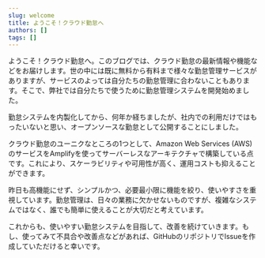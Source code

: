 ```yaml
---
slug: welcome
title: ようこそ！クラウド勤怠へ
authors: []
tags: []
---
```


ようこそ！クラウド勤怠へ。このブログでは、クラウド勤怠の最新情報や機能などをお届けします。世の中には既に無料から有料まで様々な勤怠管理サービスがありますが、サービスのよっては自分たちの勤怠管理に合わないこともあります。そこで、弊社では自分たちで使うために勤怠管理システムを開発始めました。

<!-- truncate -->

勤怠システムを内製化してから、何年か経ちましたが、社内での利用だけではもったいないと思い、オープンソースな勤怠として公開することにしました。

クラウド勤怠のユーニクなところの1つとして、Amazon Web Services (AWS) のサービスをAmplifyを使ってサーバーレスなアーキテクチャで構築している点です。これにより、スケーラビリティや可用性が高く、運用コストも抑えることができます。

昨日も高機能にせず、シンプルかつ、必要最小限に機能を絞り、使いやすさを重視しています。勤怠管理は、日々の業務に欠かせないものですが、複雑なシステムではなく、誰でも簡単に使えることが大切だと考えています。

これからも、使いやすい勤怠システムを目指して、改善を続けていきます。もし、使ってみて不具合や改善点などがあれば、GitHubのリポジトリでIssueを作成していただけると幸いです。
